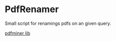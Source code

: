 # PdfRenamer
Small script for renamings pdfs on an given query.

[pdfminer lib](https://github.com/pdfminer/pdfminer.six)
